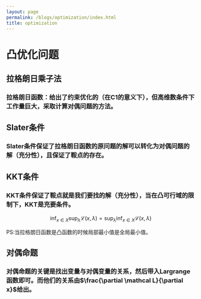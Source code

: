 ```yaml
---
layout: page
permalink: /blogs/optimization/index.html
title: optimization
---
```


# 凸优化问题

## 拉格朗日乘子法

### 拉格朗日函数：给出了约束优化的（在C1的意义下），但高维数条件下工作量巨大，采取计算对偶问题的方法。

## Slater条件

### Slater条件保证了拉格朗日函数的原问题的解可以转化为对偶问题的解（充分性），且保证了鞍点的存在。

## KKT条件

### KKT条件保证了鞍点就是我们要找的解（充分性），当在凸可行域的限制下，KKT是充要条件。

$$
\inf_{x\in X}\sup_{\lambda}\mathcal L(x,\lambda)=\sup_{\lambda}\inf_{x\in X}\mathcal L(x,\lambda)
$$

PS:当拉格朗日函数是凸函数的时候局部最小值是全局最小值。

## 对偶命题

### 对偶命题的关键是找出变量与对偶变量的关系，然后带入Largrange函数即可。而他们的关系由$\frac{\partial \mathcal L}{\partial x}$给出。







